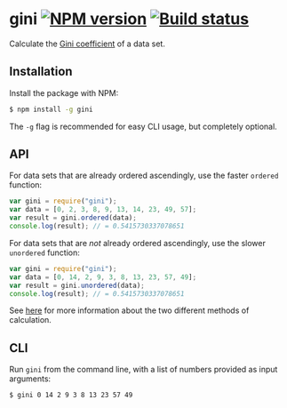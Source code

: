 # gini [![NPM version](http://img.shields.io/npm/v/gini.svg?style=flat-square)](https://www.npmjs.org/package/gini) [![Build status](http://img.shields.io/travis/dstil/gini.svg?style=flat-square)](https://travis-ci.org/dstil/gini)

Calculate the [Gini coefficient](http://en.wikipedia.org/wiki/Gini_coefficient) of a data set.

## Installation

Install the package with NPM:

```bash
$ npm install -g gini
```

The `-g` flag is recommended for easy CLI usage, but completely optional.

## API

For data sets that are already ordered ascendingly, use the faster `ordered` function:

```javascript
var gini = require("gini");
var data = [0, 2, 3, 8, 9, 13, 14, 23, 49, 57];
var result = gini.ordered(data);
console.log(result); // = 0.5415730337078651
```

For data sets that are *not* already ordered ascendingly, use the slower `unordered` function:

```javascript
var gini = require("gini");
var data = [0, 14, 2, 9, 3, 8, 13, 23, 57, 49];
var result = gini.unordered(data);
console.log(result); // = 0.5415730337078651
```

See [here](http://mathworld.wolfram.com/GiniCoefficient.html) for more information about the two different methods of calculation.

## CLI

Run `gini` from the command line, with a list of numbers provided as input arguments:

```bash
$ gini 0 14 2 9 3 8 13 23 57 49
```
